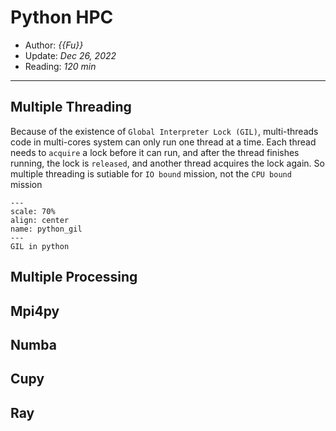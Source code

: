 # Python HPC

- Author: *{{Fu}}*
- Update: *Dec 26, 2022*
- Reading: *120 min*

---


## Multiple Threading


Because of the existence of `Global Interpreter Lock (GIL)`, multi-threads code in multi-cores system can only run one thread at a time. Each thread needs to `acquire` a lock before it can run, and after the thread finishes running, the lock is `released`, and another thread acquires the lock again. So multiple threading is sutiable for `IO bound` mission, not the `CPU bound` mission

```{figure} ./files/python_gil.webp
---
scale: 70%
align: center
name: python_gil
---
GIL in python
```

## Multiple Processing



## Mpi4py 




## Numba 


## Cupy 



## Ray







